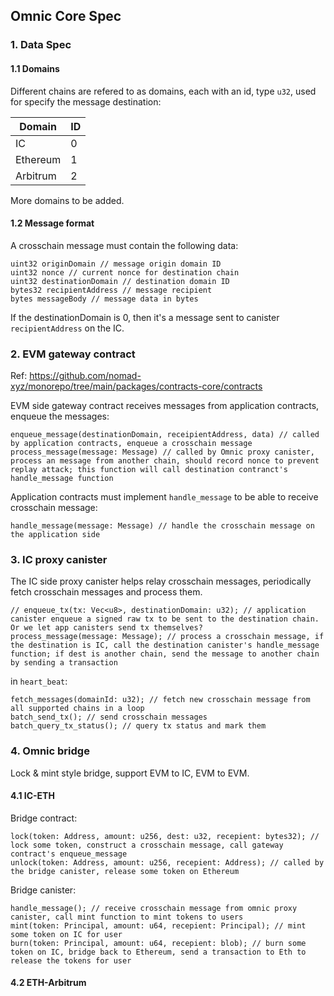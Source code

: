## Omnic Core Spec



### 1. Data Spec

#### 1.1 Domains

Different chains are refered to as domains, each with an id, type `u32`, used for specify the message destination:

| Domain   | ID   |
| -------- | ---- |
| IC       | 0    |
| Ethereum | 1    |
| Arbitrum | 2    |

More domains to be added.

#### 1.2 Message format

A crosschain message must contain the following data:

```
uint32 originDomain // message origin domain ID
uint32 nonce // current nonce for destination chain
uint32 destinationDomain // destination domain ID
bytes32 recipientAddress // message recipient
bytes messageBody // message data in bytes
```

If the destinationDomain is 0, then it's a message sent to canister `recipientAddress` on the IC.



### 2. EVM gateway contract

Ref: https://github.com/nomad-xyz/monorepo/tree/main/packages/contracts-core/contracts

EVM side gateway contract receives messages from application contracts, enqueue the messages:

```
enqueue_message(destinationDomain, receipientAddress, data) // called by application contracts, enqueue a crosschain message
process_message(message: Message) // called by Omnic proxy canister, process an message from another chain, should record nonce to prevent replay attack; this function will call destination contranct's handle_message function
```

Application contracts must implement `handle_message` to be able to receive crosschain message:

```
handle_message(message: Message) // handle the crosschain message on the application side
```



### 3. IC proxy canister

The IC side proxy canister helps relay crosschain messages, periodically fetch crosschain messages and process them.

```
// enqueue_tx(tx: Vec<u8>, destinationDomain: u32); // application canister enqueue a signed raw tx to be sent to the destination chain. Or we let app canisters send tx themselves?
process_message(message: Message); // process a crosschain message, if the destination is IC, call the destination canister's handle_message function; if dest is another chain, send the message to another chain by sending a transaction
```



in `heart_beat`:

```
fetch_messages(domainId: u32); // fetch new crosschain message from all supported chains in a loop
batch_send_tx(); // send crosschain messages
batch_query_tx_status(); // query tx status and mark them
```



### 4. Omnic bridge

Lock & mint style bridge, support EVM to IC, EVM to EVM.

#### 4.1 IC-ETH

Bridge contract: 

```
lock(token: Address, amount: u256, dest: u32, recepient: bytes32); // lock some token, construct a crosschain message, call gateway contract's enqueue_message
unlock(token: Address, amount: u256, recepient: Address); // called by the bridge canister, release some token on Ethereum
```

Bridge canister:

```
handle_message(); // receive crosschain message from omnic proxy canister, call mint function to mint tokens to users
mint(token: Principal, amount: u64, recepient: Principal); // mint some token on IC for user
burn(token: Principal, amount: u64, recepient: blob); // burn some token on IC, bridge back to Ethereum, send a transaction to Eth to release the tokens for user
```



#### 4.2 ETH-Arbitrum

